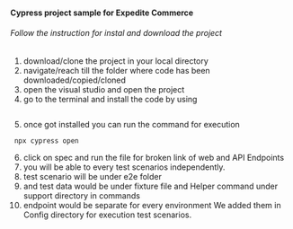 #### Cypress project sample for Expedite Commerce
###### Follow the instruction for instal and download the project
1. download/clone the project in your local directory
2. navigate/reach till the folder where code has been downloaded/copied/cloned
3. open the visual studio and open the project
4. go to the terminal and install the code by using
```    npm install 
```
5. once got installed you can run the command for execution
```
 npx cypress open
 ```
 6. click on spec and run the file for broken link of web and API Endpoints
 7. you will be able to every test scenarios independently.
 8. test scenario will be under e2e folder
 9.  and test data would be under fixture file and Helper command under support directory in commands
 10. endpoint would be separate for every environment We added them in Config directory for execution test scenarios.

